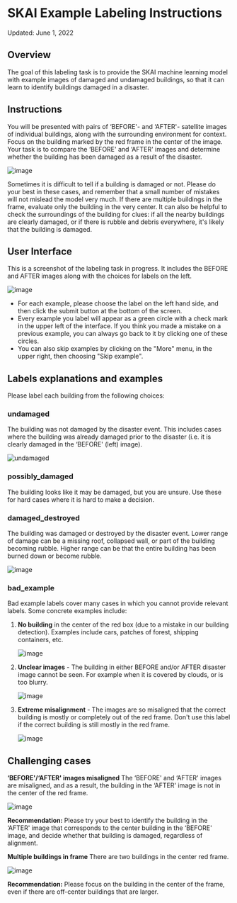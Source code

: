 # SKAI Example Labeling Instructions

Updated: June 1, 2022

## Overview

The goal of this labeling task is to provide the SKAI machine learning model
with example images of damaged and undamaged buildings, so that it can learn to
identify buildings damaged in a disaster.

## Instructions

You will be presented with pairs of ‘BEFORE'- and ‘AFTER'- satellite images of
individual buildings, along with the surrounding environment for context. Focus
on the building marked by the red frame in the center of the image. Your task is
to compare the ‘BEFORE' and ‘AFTER' images and determine whether the building
has been damaged as a result of the disaster.

![image](https://storage.googleapis.com/skai-public/documentation_images/labeling_instructions/example_image.png)

Sometimes it is difficult to tell if a building is damaged or not. Please do
your best in these cases, and remember that a small number of mistakes will not
mislead the model very much. If there are multiple buildings in the frame,
evaluate only the building in the very center. It can also be helpful to check 
the surroundings of the building for clues: if all the nearby buildings are 
clearly damaged, or if there is rubble and debris everywhere, it's likely that 
the building is damaged.

## User Interface

This is a screenshot of the labeling task in progress. It includes the BEFORE
and AFTER images along with the choices for labels on the left.

![image](https://storage.googleapis.com/skai-public/documentation_images/labeling_instructions/interface.png)

-  For each example, please choose the label on the left hand side,
    and then click the submit button at the bottom of the screen.
-  Every example you label will appear as a green circle with a check mark
    in the upper left of the interface. If you think you made a mistake on a
    previous example, you can always go back to it by clicking one of these circles.
-  You can also skip examples by clicking on the "More" menu, in the upper
    right, then choosing "Skip example".

## Labels explanations and examples

Please label each building from the following choices:

### undamaged

The building was not damaged by the disaster event. This includes cases where
the building was already damaged prior to the disaster (i.e. it is clearly
damaged in the ‘BEFORE' (left) image).

![undamaged](https://storage.googleapis.com/skai-public/documentation_images/labeling_instructions/undamaged_example.png)

### possibly\_damaged

The building looks like it may be damaged, but you are unsure. Use these for
hard cases where it is hard to make a decision.

### damaged\_destroyed

The building was damaged or destroyed by the disaster event. Lower range of 
damage can be a missing roof, collapsed wall, or part of the building becoming
rubble. Higher range can be that the entire building has been burned down or
become rubble.

![image](https://storage.googleapis.com/skai-public/documentation_images/labeling_instructions/damaged_destroyed_example.png)

### bad\_example

Bad example labels cover many cases in which you cannot provide relevant
labels. Some concrete examples include:

1. **No building** in the center of the red box (due to a mistake
    in our building detection). Examples include cars, patches of forest,
    shipping containers, etc.

    ![image](https://storage.googleapis.com/skai-public/documentation_images/labeling_instructions/no_building_example.png)

2. **Unclear images** - The building in either BEFORE and/or AFTER
    disaster image cannot be seen. For example when it is covered by
    clouds, or is too blurry.

    ![image](https://storage.googleapis.com/skai-public/documentation_images/labeling_instructions/after_image_unclear_example.png)

3. **Extreme misalignment** - The images are so misaligned that the
    correct building is mostly or completely out of the red frame. Don't
    use this label if the correct building is still mostly in the red frame.

    ![image](https://storage.googleapis.com/skai-public/documentation_images/labeling_instructions/extreme_misalignment_example.png)

## Challenging cases

**‘BEFORE'/‘AFTER' images misaligned**
The ‘BEFORE' and ‘AFTER' images are misaligned, and as a result, the building in
the ‘AFTER' image is not in the center of the red frame.

![image](https://storage.googleapis.com/skai-public/documentation_images/labeling_instructions/misaligned_example.png)

**Recommendation:** Please try your best to identify the building in the ‘AFTER'
image that corresponds to the center building in the ‘BEFORE' image, and decide
whether that building is damaged, regardless of alignment.

**Multiple buildings in frame**
There are two buildings in the center red frame.

![image](https://storage.googleapis.com/skai-public/documentation_images/labeling_instructions/multiple_buildings_example.png)

**Recommendation:** Please focus on the building in the center of the frame,
even if there are off-center buildings that are larger.
